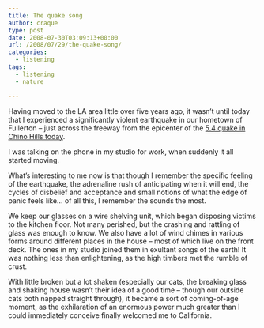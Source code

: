 ```yaml
---
title: The quake song
author: craque
type: post
date: 2008-07-30T03:09:13+00:00
url: /2008/07/29/the-quake-song/
categories:
  - listening
tags:
  - listening
  - nature

---
```

Having moved to the LA area little over five years ago, it wasn&#8217;t until today that I experienced a significantly violent earthquake in our hometown of Fullerton &#8211; just across the freeway from the epicenter of the <a href="http://earthquake.usgs.gov/eqcenter/recenteqsus/Quakes/ci14383980.php" target="_blank">5.4 quake in Chino Hills today</a>.

I was talking on the phone in my studio for work, when suddenly it all started moving.

What&#8217;s interesting to me now is that though I remember the specific feeling of the earthquake, the adrenaline rush of anticipating when it will end, the cycles of disbelief and acceptance and small notions of what the edge of panic feels like&#8230; of all this, I remember the sounds the most.

We keep our glasses on a wire shelving unit, which began disposing victims to the kitchen floor. Not many perished, but the crashing and rattling of glass was enough to know. We also have a lot of wind chimes in various forms around different places in the house &#8211; most of which live on the front deck. The ones in my studio joined them in exultant songs of the earth! It was nothing less than enlightening, as the high timbers met the rumble of crust.

With little broken but a lot shaken (especially our cats, the breaking glass and shaking house wasn&#8217;t their idea of a good time &#8211; though our outside cats both napped straight through), it became a sort of coming-of-age moment, as the exhilaration of an enormous power much greater than I could immediately conceive finally welcomed me to California.